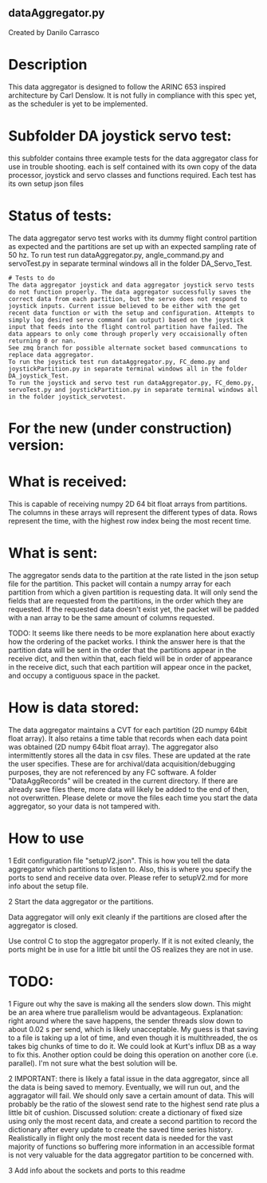 ## dataAggregator.py
Created by Danilo Carrasco

# Description

This data aggregator is designed to follow the ARINC 653 inspired architecture by Carl Denslow. It is not fully in compliance with this spec yet, as the scheduler is yet to be implemented.

# Subfolder DA joystick servo test: 
this subfolder contains three example tests for the data aggregator class for use in trouble shooting. each is self contained with its own copy of the data processor, joystick and servo classes and functions required. Each test has its own setup json files 
# Status of tests:
The data aggregator servo test works with its dummy flight control partition as expected and the partitions are set up with an expected sampling rate of 50 hz. To run test run dataAggregator.py, angle_command.py and servoTest.py in separate terminal windows all in the folder DA_Servo_Test.

    # Tests to do 
    The data aggregator joystick and data aggregator joystick servo tests do not function properly. The data aggregator successfully saves the correct data from each partition, but the servo does not respond to joystick inputs. Current issue believed to be either with the get recent data function or with the setup and configuration. Attempts to simply log desired servo command (an output) based on the joystick input that feeds into the flight control partition have failed. The data appears to only come through properly very occaisionally often returning 0 or nan. 
    See zmq branch for possible alternate socket based communcations to replace data aggregator.
    To run the joystick test run dataAggregator.py, FC_demo.py and joystickPartition.py in separate terminal windows all in the folder DA_joystick_Test.
    To run the joystick and servo test run dataAggregator.py, FC_demo.py, servoTest.py and joystickPartition.py in separate terminal windows all in the folder joystick_servotest.

# For the new (under construction) version:

# What is received:
This is capable of receiving numpy 2D 64 bit float arrays from partitions. The columns in these arrays will represent the different types of data. Rows represent the time, with the highest row index being the most recent time.

# What is sent:
The aggregator sends data to the partition at the rate listed in the json setup file for the partition. This packet will contain a numpy array for each partition from which a given partition is requesting data. It will only send the fields that are requested from the partitions, in the order which they are requested. If the requested data doesn't exist yet, the packet will be padded with a nan array to be the same amount of columns requested. 

TODO: It seems like there needs to be more explanation here about exactly how the ordering of the packet works.
I think the answer here is that the partition data will be sent in the order that the partitions appear in the receive dict, and then within that, each field will be in order of appearance in the receive dict, such that each partition will appear once in the packet, and occupy a contiguous space in the packet.

# How is data stored:
The data aggregator maintains a CVT for each partition (2D numpy 64bit float array). It also retains a time table that records when each data point was obtained (2D numpy 64bit float array). The aggregator also intermittently stores all the data in csv files. These are updated at the rate the user specifies. These are for archival/data acquisition/debugging purposes, they are not referenced by any FC software. A folder "DataAggRecords" will be created in the current directory. If there are already save files there, more data will likely be added to the end of then, not overwritten. Please delete or move the files each time you start the data aggregator, so your data is not tampered with.

# How to use

1 Edit configuration file "setupV2.json". This is how you tell the data aggregator which partitions to listen to. Also, this is where you specify the ports to send and receive data over. Please refer to setupV2.md for more info about the setup file.

2 Start the data aggregator or the partitions. 

Data aggregator will only exit cleanly if the partitions are closed after the aggregator is closed.

Use control C to stop the aggregator properly. If it is not exited cleanly, the ports might be in use for a little bit until the OS realizes they are not in use.

# TODO:

1 Figure out why the save is making all the senders slow down. This might be an area where true parallelism would be advantageous. Explanation: right around where the save happens, the sender threads slow down to about 0.02 s per send, which is likely unacceptable. My guess is that saving to a file is taking up a lot of time, and even though it is multithreaded, the os takes big chunks of time to do it. We could look at Kurt's influx DB as a way to fix this. Another option could be doing this operation on another core (i.e. parallel). I'm not sure what the best solution will be.

2 IMPORTANT: there is likely a fatal issue in the data aggregator, since all the data is being saved to memory. Eventually, we will run out, and the aggragator will fail. We should only save a certain amount of data. This will probably be the ratio of the slowest send rate to the highest send rate plus a little bit of cushion.
    Discussed solution: create a dictionary of fixed size using only the most recent data, and create a second partition to record the dictionary after every update to create the saved time series history. Realistically in flight only the most recent data is needed for the vast majority of functions so buffering more information in an accessible format is not very valuable for the data aggregator partition to be concerned with. 

3 Add info about the sockets and ports to this readme